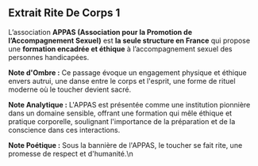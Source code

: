 ## Extrait Rite De Corps 1

L’association **APPAS (Association pour la Promotion de l’Accompagnement Sexuel)** est **la seule structure en France** qui propose une **formation encadrée et éthique** à l’accompagnement sexuel des personnes handicapées.

**Note d'Ombre :** Ce passage évoque un engagement physique et éthique envers autrui, une danse entre le corps et l'esprit, une forme de rituel moderne où le toucher devient sacré.

**Note Analytique :** L'APPAS est présentée comme une institution pionnière dans un domaine sensible, offrant une formation qui mêle éthique et pratique corporelle, soulignant l'importance de la préparation et de la conscience dans ces interactions.

**Note Poétique :** Sous la bannière de l'APPAS, le toucher se fait rite, une promesse de respect et d'humanité.\n